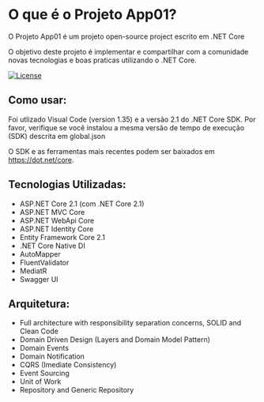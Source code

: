 # O que é o Projeto App01?

O Projeto App01 é um projeto open-source project escrito em .NET Core

O objetivo deste projeto é implementar e compartilhar com a comunidade novas tecnologias e boas praticas utilizando o .NET Core.

[![License](https://img.shields.io/github/license/eduardopires/equinoxproject.svg)](LICENSE)

## Como usar:
Foi utlizado Visual Code (version 1.35) e a versão 2.1 do .NET Core SDK.
Por favor, verifique se você instalou a mesma versão de tempo de execução (SDK) descrita em global.json

O SDK e as ferramentas mais recentes podem ser baixados em https://dot.net/core.

## Tecnologias Utilizadas:
* ASP.NET Core 2.1 (com .NET Core 2.1)
* ASP.NET MVC Core
* ASP.NET WebApi Core
* ASP.NET Identity Core
* Entity Framework Core 2.1
* .NET Core Native DI
* AutoMapper
* FluentValidator
* MediatR
* Swagger UI

## Arquitetura:
* Full architecture with responsibility separation concerns, SOLID and Clean Code
* Domain Driven Design (Layers and Domain Model Pattern)
* Domain Events
* Domain Notification
* CQRS (Imediate Consistency)
* Event Sourcing
* Unit of Work
* Repository and Generic Repository
